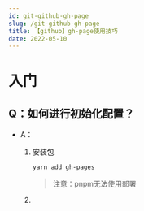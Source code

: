 ```yaml
---
id: git-github-gh-page
slug: /git-github-gh-page
title: 【github】gh-page使用技巧
date: 2022-05-10
---
```

# 入门

## Q：如何进行初始化配置？

* A：

  1. 安装包

     ````bash
     yarn add gh-pages
     ````

     > 注意：pnpm无法使用部署

  2. 

  